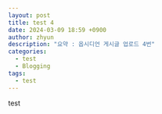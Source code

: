 ```yaml
---
layout: post
title: test 4
date: 2024-03-09 18:59 +0900
author: zhyun
description: "요약 : 옵시디언 게시글 업로드 4번"
categories:
  - test
  - Blogging
tags:
  - test
---
```


test
